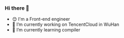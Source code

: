 ### Hi there 👋

<!--
**litarussell/litarussell** is a ✨ _special_ ✨ repository because its `README.md` (this file) appears on your GitHub profile.

Here are some ideas to get you started:

- 👯 I’m looking to collaborate on ...
- 🤔 I’m looking for help with ...
- 💬 Ask me about ...
- 📫 How to reach me: ...
- 😄 Pronouns: ...
- ⚡ Fun fact: ...

-->

- 😊 I'm a Front-end engineer
- 🔭 I’m currently working on TencentCloud in WuHan
- 🌱 I’m currently learning compiler
